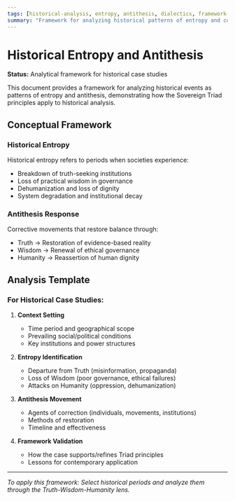 ```yaml
---
tags: [historical-analysis, entropy, antithesis, dialectics, framework-validation, case-study]
summary: "Framework for analyzing historical patterns of entropy and corrective antithesis through the lens of the Sovereign Triad."
---
```


# Historical Entropy and Antithesis

**Status:** Analytical framework for historical case studies

This document provides a framework for analyzing historical events as patterns of entropy and antithesis, demonstrating how the Sovereign Triad principles apply to historical analysis.

## Conceptual Framework

### Historical Entropy
Historical entropy refers to periods when societies experience:
- Breakdown of truth-seeking institutions
- Loss of practical wisdom in governance
- Dehumanization and loss of dignity
- System degradation and institutional decay

### Antithesis Response
Corrective movements that restore balance through:
- Truth → Restoration of evidence-based reality
- Wisdom → Renewal of ethical governance
- Humanity → Reassertion of human dignity

## Analysis Template

### For Historical Case Studies:

1. **Context Setting**
   - Time period and geographical scope
   - Prevailing social/political conditions
   - Key institutions and power structures

2. **Entropy Identification**
   - Departure from Truth (misinformation, propaganda)
   - Loss of Wisdom (poor governance, ethical failures)
   - Attacks on Humanity (oppression, dehumanization)

3. **Antithesis Movement**
   - Agents of correction (individuals, movements, institutions)
   - Methods of restoration
   - Timeline and effectiveness

4. **Framework Validation**
   - How the case supports/refines Triad principles
   - Lessons for contemporary application

---

*To apply this framework: Select historical periods and analyze them through the Truth-Wisdom-Humanity lens.*
